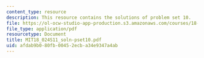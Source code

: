 ```yaml
---
content_type: resource
description: This resource contains the solutions of problem set 10.
file: https://ol-ocw-studio-app-production.s3.amazonaws.com/courses/18-024-multivariable-calculus-with-theory-spring-2011/afdab9b080fb00452ecba34e9347a4ab_MIT18_024S11_soln-pset10.pdf
file_type: application/pdf
resourcetype: Document
title: MIT18_024S11_soln-pset10.pdf
uid: afdab9b0-80fb-0045-2ecb-a34e9347a4ab
---
```

